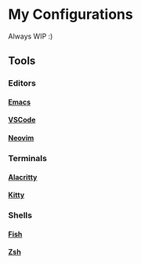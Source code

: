 # My Configurations

Always WIP :)

## Tools
### Editors
#### [Emacs](https://github.com/amirrezaask/dotfiles/tree/master/.emacs)
#### [VSCode](https://github.com/amirrezaask/dotfiles/tree/master/vscode)
#### [Neovim](https://github.com/amirrezaask/dotfiles/tree/master/nvim)
### Terminals
#### [Alacritty](https://github.com/amirrezaask/dotfiles/tree/master/alacritty)
#### [Kitty](https://github.com/amirrezaask/dotfiles/tree/master/kitty)
### Shells
#### [Fish](https://github.com/amirrezaask/dotfiles/tree/master/fish/)
#### [Zsh](https://github.com/amirrezaask/dotfiles/tree/master/.zshrc)

